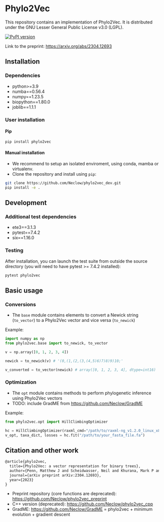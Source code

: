 # Phylo2Vec

This repository contains an implementation of Phylo2Vec. It is distributed under the GNU Lesser General Public License v3.0 (LGPL).

[![PyPI version](https://badge.fury.io/py/phylo2vec.svg)](https://pypi.org/project/phylo2vec/)

Link to the preprint: <https://arxiv.org/abs/2304.12693>

## Installation

### Dependencies

* python>=3.9
* numba==0.56.4
* numpy==1.23.5
* biopython==1.80.0
* joblib==1.1.1

### User installation

#### Pip

```bash
pip install phylo2vec
```

#### Manual installation

* We recommend to setup an isolated enviroment, using conda, mamba or virtualenv.
* Clone the repository and install using ```pip```:

```bash
git clone https://github.com/Neclow/phylo2vec_dev.git
pip install -e .
```

## Development

### Additional test dependencies

* ete3==3.1.3
* pytest==7.4.2
* six==1.16.0

### Testing

After installation, you can launch the test suite from outside the source directory (you will need to have pytest >= 7.4.2 installed):

```bash
pytest phylo2vec
```

## Basic usage

### Conversions

* The ```base``` module contains elements to convert a Newick string (```to_vector```) to a Phylo2Vec vector and vice versa (```to_newick```)

Example:

```python
import numpy as np
from phylo2vec.base import to_newick, to_vector

v = np.array([0, 1, 2, 3, 4])

newick = to_newick(v) # '(0,(1,(2,(3,(4,5)6)7)8)9)10;'

v_converted = to_vector(newick) # array([0, 1, 2, 3, 4], dtype=int16)
```

### Optimization

* The ```opt``` module contains methods to perform phylogenetic inference using Phylo2Vec vectors
* TODO: include GradME from <https://github.com/Neclow/GradME>

Example:

```python
from phylo2vec.opt import HillClimbingOptimizer

hc = HillClimbingOptimizer(raxml_cmd="/path/to/raxml-ng_v1.2.0_linux_x86_64/raxml-ng", verbose=True)
v_opt, taxa_dict, losses = hc.fit("/path/to/your_fasta_file.fa")
```

## Citation and other work

```latex
@article{phylo2vec,
  title={Phylo2Vec: a vector representation for binary trees},
  author={Penn, Matthew J and Scheidwasser, Neil and Khurana, Mark P and Duch{\^e}ne, David A and Donnelly, Christl A and Bhatt, Samir},
  journal={arXiv preprint arXiv:2304.12693},
  year={2023}
}
```

* Preprint repository (core functions are deprecated): <https://github.com/Neclow/phylo2vec_preprint>
* C++ version (deprecated): <https://github.com/Neclow/phylo2vec_cpp>
* GradME: <https://github.com/Neclow/GradME> = phylo2vec + minimum evolution + gradient descent
